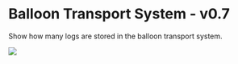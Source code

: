 # Balloon Transport System - v0.7
Show how many logs are stored in the balloon transport system.

![](./img/infoboxes.png)